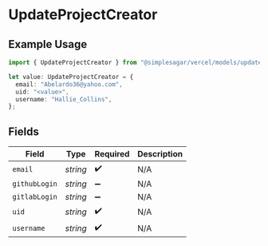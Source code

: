 # UpdateProjectCreator

## Example Usage

```typescript
import { UpdateProjectCreator } from "@simplesagar/vercel/models/updateprojectop.js";

let value: UpdateProjectCreator = {
  email: "Abelardo36@yahoo.com",
  uid: "<value>",
  username: "Hallie_Collins",
};
```

## Fields

| Field              | Type               | Required           | Description        |
| ------------------ | ------------------ | ------------------ | ------------------ |
| `email`            | *string*           | :heavy_check_mark: | N/A                |
| `githubLogin`      | *string*           | :heavy_minus_sign: | N/A                |
| `gitlabLogin`      | *string*           | :heavy_minus_sign: | N/A                |
| `uid`              | *string*           | :heavy_check_mark: | N/A                |
| `username`         | *string*           | :heavy_check_mark: | N/A                |